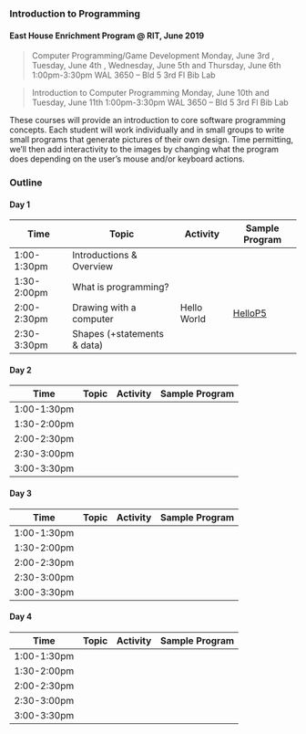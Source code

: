 ### Introduction to Programming
#### East House Enrichment Program @ RIT, June 2019

> Computer Programming/Game Development
> Monday, June 3rd , Tuesday, June 4th , Wednesday, June 5th and Thursday, June 6th 
> 1:00pm-3:30pm
> WAL 3650 – Bld 5 3rd Fl Bib Lab

> Introduction to Computer Programming
> Monday, June 10th and Tuesday, June 11th
> 1:00pm-3:30pm
> WAL 3650 – Bld 5 3rd Fl Bib Lab

These courses will provide an introduction to core software programming concepts. Each student will work individually and in small groups to write small programs that generate pictures of their own design. Time permitting, we’ll then add interactivity to the images by changing what the program does depending on the user’s mouse and/or keyboard actions.

### Outline

#### Day 1

| Time       | Topic | Activity | Sample Program |
|------------|-------|----------|----------------|
|1:00-1:30pm| Introductions & Overview | | |
|1:30-2:00pm| What is programming? | | |
|2:00-2:30pm| Drawing with a computer | Hello World | [HelloP5](demos/HelloP5/index.html) |
|2:30-3:30pm| Shapes (+statements & data) | | |

#### Day 2

| Time       | Topic | Activity | Sample Program |
|------------|-------|----------|----------------|
|1:00-1:30pm| | | |
|1:30-2:00pm| | | |
|2:00-2:30pm| | | |
|2:30-3:00pm| | | |
|3:00-3:30pm| | | |

#### Day 3

| Time       | Topic | Activity | Sample Program |
|------------|-------|----------|----------------|
|1:00-1:30pm| | | |
|1:30-2:00pm| | | |
|2:00-2:30pm| | | |
|2:30-3:00pm| | | |
|3:00-3:30pm| | | |

#### Day 4

| Time       | Topic | Activity | Sample Program |
|------------|-------|----------|----------------|
|1:00-1:30pm| | | |
|1:30-2:00pm| | | |
|2:00-2:30pm| | | |
|2:30-3:00pm| | | |
|3:00-3:30pm| | | |

